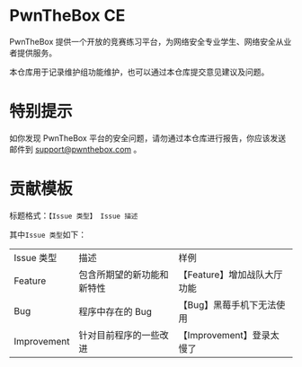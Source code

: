 # PwnTheBox CE
PwnTheBox 提供一个开放的竞赛练习平台，为网络安全专业学生、网络安全从业者提供服务。

本仓库用于记录维护组功能维护，也可以通过本仓库提交意见建议及问题。

# 特别提示
如你发现 PwnTheBox 平台的安全问题，请勿通过本仓库进行报告，你应该发送邮件到 support@pwnthebox.com 。

# 贡献模板
标题格式：`【Issue 类型】 Issue 描述`

其中`Issue 类型`如下：
<table>
  <tr>
    <td>Issue 类型</td>
    <td>描述</td>
    <td>样例</td>
  </tr>
  <tr>
    <td>Feature</td>
    <td>包含所期望的新功能和新特性</td>
    <td>【Feature】增加战队大厅功能</td>
  </tr>
  <tr>
    <td>Bug</td>
    <td>程序中存在的 Bug</td>
    <td>【Bug】黑莓手机下无法使用</td>
  </tr>
  <tr>
    <td>Improvement</td>
    <td>针对目前程序的一些改进</td>
    <td>【Improvement】登录太慢了</td>
  </tr>
</table>
